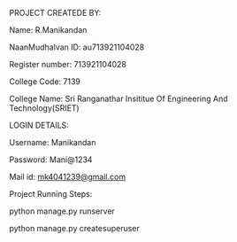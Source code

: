 PROJECT CREATEDE BY: 

Name: R.Manikandan

NaanMudhalvan ID: au713921104028

Register number: 713921104028

College Code: 7139

College Name: Sri Ranganathar Insititue Of Engineering And Technology(SRIET)

LOGIN DETAILS:

Username: Manikandan

Password: Mani@1234

Mail id: mk4041239@gmail.com

Project Running Steps:

python manage.py runserver

python manage.py createsuperuser
